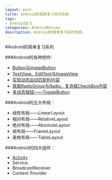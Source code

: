 ```yaml
---
layout: post
title: Android的简单复习系列总纲
tags:
- Android复习
categories: AndroidReview
description: Android的简单复习系列总纲。
---
```

#Android的简单复习系列

###Android的各种控件:

* [Button与ImageButton](https://dapengyou.github.io/androidreview/2017/02/20/Android简单复习之按钮)
* [TextView、EditText与ImageView](https://dapengyou.github.io/androidreview/2017/02/20/Android控件复习之TextView-EditText与ImageView)
* [实现动态自动匹配的内容](https://dapengyou.github.io/androidreview/2017/02/22/实现动态自动匹配的内容)
* [获取RadioGroup与Radio、复选框CheckBox内容](https://dapengyou.github.io/androidreview/2017/03/01/RadioGroup与Radio-复选框CheckBox)
* [多状态按钮——ToggleButton](https://dapengyou.github.io/androidreview/2017/02/23/ToggleButton)

###Android的五大布局：

* 线性布局——LinearLayout
* 相对布局——RelativeLayout
* 绝对布局——AbsoluteLayout
* 帧布局——FrameLayout
* 表格布局——TableLayout

###Android的四大组件：

* [Activity](https://dapengyou.github.io/androidreview/2017/03/01/Android复习之Activity)
* Service
* BroadcastReceiver
* Content Provider

